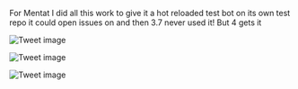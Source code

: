For Mentat I did all this work to give it a hot reloaded test bot on its own test repo it could open issues on and then 3.7 never used it! But 4 gets it


![Tweet image](/assets/crosspoast/GrlyZ79WIAArf7h.jpg)

![Tweet image](/assets/crosspoast/GrlyaBcXsAAzzI8.jpg)

![Tweet image](/assets/crosspoast/GrlyaEUXsAA1b1h.jpg)

